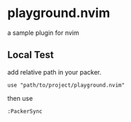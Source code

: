 # playground.nvim
a sample plugin for nvim

## Local Test

add relative path in your packer.
```
use "path/to/project/playground.nvim"
```
then use
```
:PackerSync
```
